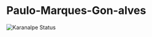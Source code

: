# Paulo-Marques-Gon-alves

![Karanalpe Status](https://github-readme-stats.vercel.app/api?username=PauloMarquesG&show_icons=true)
